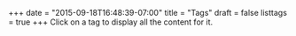 +++
date = "2015-09-18T16:48:39-07:00"
title = "Tags"
draft = false
listtags = true
+++
Click on a tag to display all the content for it.